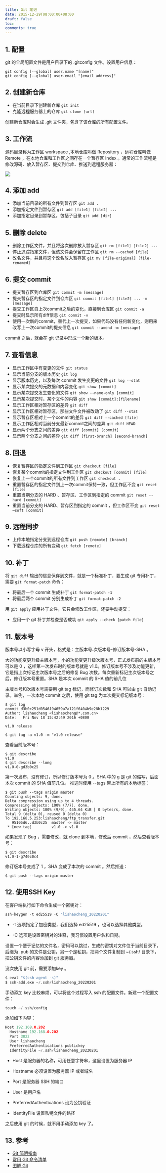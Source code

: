 ```yaml
---
title: Git 笔记
date: 2015-12-29T08:00:00+08:00
draft: false
toc:
comments: true
---
```



## 1. 配置

git 的全局配置文件是用户目录下的 .gitconfig 文件。设置用户信息：

    git config [--global] user.name "[name]"
    git config [--global] user.email "[email address]"

## 2. 创建新仓库

* 在当前目录下创建新仓库 `git init`
* 克隆远程服务器上的仓库 `git clone [url]`

创建新仓库时会生成 .git 文件夹，包含了该仓库的所有配置文件。

## 3. 工作流

源码目录称为工作区 workspace ,本地仓库叫做 Repository ，远程仓库叫做 Remote ，在本地仓库和工作区之间存在一个暂存区 Index 。通常的工作流程是修改源码、放入暂存区、提交到仓库、推送到远程服务器：

![](/images/2015-12-29/2015-12-29_1.jpg)

## 4. 添加 add

* 添加当前目录的所有文件到暂存区 `git add .`
* 添加指定文件到暂存区 `git add [file1] [file2] ...`
* 添加指定目录到暂存区，包括子目录 `git add [dir]`

## 5. 删除 delete

* 删除工作区文件，并且将这次删除放入暂存区 `git rm [file1] [file2] ...`
* 停止追踪指定文件，但该文件会保留在工作区 `git rm --cached [file]`
* 改名文件，并且将这个改名放入暂存区 `git mv [file-original] [file-renamed]`

## 6. 提交 commit

* 提交暂存区到仓库区 `git commit -m [message]`
* 提交暂存区的指定文件到仓库区 `git commit [file1] [file2] ... -m [message]`
* 提交工作区自上次commit之后的变化，直接到仓库区 `git commit -a`
* 提交时显示所有diff信息 `git commit -v`
* 使用一次新的commit，替代上一次提交，如果代码没有任何新变化，则用来改写上一次commit的提交信息 `git commit --amend -m [message]`

commit 之后，就会在 git 记录中形成一个新的版本。

## 7. 查看信息

* 显示工作区中有变更的文件 `git status`
* 显示当前分支的版本历史 `git log`
* 显示版本历史，以及每次 commit 发生变更的文件 `git log --stat`
* 显示某次提交的元数据和内容变化 `git show [commit]`
* 显示某次提交发生变化的文件 `git show --name-only [commit]`
* 显示某次提交时，某个文件的内容 `git show [commit]:[filename]`
* 显示工作区相对暂存区的差异 `git diff `
* 显示工作区相对暂存区，那些文件文件被改动了 `git diff --stat`
* 显示暂存区相对上一个commit的差异 `git diff --cached [file]`
* 显示工作区相对当前分支最新commit之间的差异 `git diff HEAD`
* 显示两个分支之间的差异 `git diff [commit] [commit]`
* 显示两个分支之间的差异 `git diff [first-branch] [second-branch]`

## 8. 回退

* 恢复暂存区的指定文件到工作区 `git checkout [file]`
* 恢复某个commit的指定文件到工作区 `git checkout [commit] [file]`
* 恢复上一个commit的所有文件到工作区 `git checkout .`
* 重置暂存区的指定文件到上一次commit保持一致，但工作区不变 `git reset [file]`
* 重置当期分支的 HARD 、暂存区、工作区到指定的 commit `git reset --hard [commit]`
* 重置当前分支的 HARD、暂存区到指定的 commit ，但工作区不变 `git reset –soft [commit]`

## 9. 远程同步

* 上传本地指定分支到远程仓库 `git push [remote] [branch]`
* 下载远程仓库的所有变动 `git fetch [remote]`

## 10. 补丁

将 `git diff` 输出的信息保存到文件，就是一个标准补丁，要生成 git 专用补丁，需要 `git format-patch` 命令：

* 将最后一个 commit 生成补丁 `git format-patch -1`
* 将最后两个 commit 分别生成补丁 `git format-patch -2`

用 `git apply` 应用补丁文件，它只会修改工作区，还要手动提交：

* 应用一个 git 补丁并检查是否成功 `git apply --check [patch file]`

## 11.  版本号

版本号以小写字母 v 开头，格式是：主版本号.次版本号-修订版本号-SHA 。

大的功能变更升级主版本号，小的功能变更升级次版本号，正式发布前的主版本号可以是 0 ，这样第一次发布时的版本号就是 v1.0。修订版本号不涉及功能更新，它是指上次标记主次版本号之后的修复 Bug 次数。每次重新标记主次版本号之后，修订版本号重置。SHA 是本次 commit 的 SHA 值的前几位

主版本号和次版本号需要用 git tag 标记，而修订次数和 SHA 可以由 git 自动记录。举例，一次本地 commit 之后，使用 git tag 为本次提交标记版本号：

    $ git log
    commit d3b0c251d0546194659a7a121f6404b9e28b1229
    Author: lishaocheng <lishaocheng@*.com.cn>
    Date:   Fri Nov 18 15:42:49 2016 +0800
    
    v1.0 release
    
    $ git tag -a v1.0 -m "v1.0 release"
    
查看当前版本号：

    $ git describe
    v1.0
    $ git describe --long
    v1.0-0-gd3b0c25
    
第一次发布，没有修订，所以修订版本号为 0 。SHA 中的 g 是 git 的缩写，后面本次 commit 的 SHA 值前几位。 推送时使用 --tags 带上所有的本地标签：

    $ git push --tags origin master
    Counting objects: 9, done.
    Delta compression using up to 4 threads.
    Compressing objects: 100% (7/7), done.
    Writing objects: 100% (9/9), 445.64 KiB | 0 bytes/s, done.
    Total 9 (delta 0), reused 0 (delta 0)
    To 192.168.5.253:lishaocheng/ftp_transfer.git
       95105d6..d3b0c25  master -> master
     * [new tag]         v1.0 -> v1.0
     
如果发现了 Bug ，需要修改，就 clone 到本地，修改后 commit ，然后查看版本号：

    $ git describe
    v1.0-1-g740c0c4
    
修订版本号变成了 1 ，SHA 变成了本次的 commit 。然后推送：

    $ git push --tags origin master


## 12. 使用SSH Key

在客户端执行如下命令生成一个密钥对：

```c
ssh-keygen -t ed25519 -C "lishaocheng_20220201"
```

*   \-t 选项指定了加密类型，我们选择 ed25519 ，也可以选择其他类型。

*   \-C 选项是设置密钥对的注释，我习惯设置用户名和日期。

设置一个便于记忆的文件名，密码可以跳过，生成的密钥对文件位于当前目录下，后缀为 .pub 的文件是公钥，另一个是私钥，把两个文件复制到 \~/.ssh/ 目录下，把公钥文件的内容添加到 git 服务器。

没次使用 git 前，需要添加key 。

```c
$ eval "$(ssh-agent -s)"
$ ssh-add.exe ~/.ssh/lishaocheng_20220201

```

手动添加 key 比较麻烦，可以将这个过程写入 ssh 的配置文件。新建一个配置文件：

```c
touch ~/.ssh/config
```

添加如下内容：

```c
Host 192.168.0.202
  Hostname 192.168.0.202
  Port 3022
  User lishaocheng
  PreferredAuthentications publickey
  IdentityFile ~/.ssh/lishaocheng_20220201
```

*   Host 是服务器的名称，可用任意字符串，这里设置为服务器 IP

*   Hostname 必须设置为服务器 IP 或者域名&#x20;

*   Port 是服务器 SSH 的端口

*   User 是用户名

*   PreferredAuthentications 设为公钥验证

*   IdentityFile 设置私钥文件的路径

之后使用 git 的时候，就不用手动添加 key 了。


## 13. 参考

* [Git 简明指南](http://rogerdudler.github.io/git-guide/index.zh.html)
* [常用 Git 命令清单](http://www.ruanyifeng.com/blog/2015/12/git-cheat-sheet.html)
* [图解 Git](https://marklodato.github.io/visual-git-guide/index-zh-cn.html)
